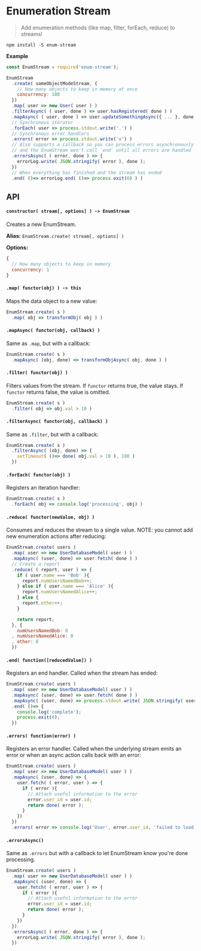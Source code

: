 # Enumeration Stream

> Add enumeration methods (like map, filter, forEach, reduce) to streams!

```
npm install -S enum-stream
```

__Example__

```javascript
const EnumStream = require('enum-stream');

EnumStream
  .create( someObjectModeStream, {
    // How many objects to keep in memory at once
    concurrency: 100
  })
  .map( user => new User( user ) )
  .filterAsync( ( user, done ) => user.hasRegistered( done ) )
  .mapAsync( ( user, done ) => user.updateSomethingAsync({ ... }, done ) )
  // Synchronous iterator
  .forEach( user => process.stdout.write('.') )
  // Synchronous error handlers
  .errors( error => process.stdout.write('x') )
  // Also supports a callback so you can process errors asynchronously
  // and the EnumStream won't call `end` until all errors are handled
  .errorsAsync( ( error, done ) => {
    errorLog.write( JSON.stringify( error ), done );
  })
  // When everything has finished and the stream has ended
  .end( ()=> errorLog.end( ()=> process.exit(0) ) )
```

## API

#### `constructor( stream[, options] ) -> EnumStream`

Creates a new EnumStream.

__Alias:__ `EnumStream.create( stream[, options] )`

__Options:__

```javascript
{
  // How many objects to keep in memory
  concurrency: 1
}
```

#### `.map( functor(obj) ) -> this`

Maps the data object to a new value:

```javascript
EnumStream.create( s )
  .map( obj => transformObj( obj ) )
```

#### `.mapAsync( functor(obj, callback) )`

Same as `.map`, but with a callback:

```javascript
EnumStream.create( s )
  .mapAsync( (obj, done) => transformObjAsync( obj, done ) )
```

#### `.filter( functor(obj) )`

Filters values from the stream. If `functor` returns true, the value stays. If `functor` returns false, the value is omitted.

```javascript
EnumStream.create( s )
  .filter( obj => obj.val > 10 )
```

#### `.filterAsync( functor(obj, callback) )`

Same as `.filter`, but with a callback:

```javascript
EnumStream.create( s )
  .filterAsync( (obj, done) => {
    setTimeout( ()=> done( obj.val > 10 ), 100 )
  })
```

#### `.forEach( functor(obj) )`

Registers an iteration handler:

```javascript
EnumStream.create( s )
  .forEach( obj => console.log('processing', obj) )
```

#### `.reduce( functor(newValue, obj) )`

Consumes and reduces the stream to a single value. NOTE: you cannot add new enumeration actions after reducing:

```javascript
EnumStream.create( users )
  .map( user => new UserDatabaseModel( user ) )
  .mapAsync( (user, done) => user.fetch( done ) )
  // Create a report
  .reduce( ( report, user ) => {
    if ( user.name === 'Bob' ){
      report.numUsersNamedBob++;
    } else if ( user.name === 'Alice' ){
      report.numUsersNamedAlice++;
    } else {
      report.other++;
    }

    return report;
  }, {
    numUsersNamedBob: 0
  , numUsersNamedAlice: 0
  , other: 0
  })
```

#### `.end( function([reducedValue]) )`

Registers an end handler. Called when the stream has ended:

```javascript
EnumStream.create( users )
  .map( user => new UserDatabaseModel( user ) )
  .mapAsync( (user, done) => user.fetch( done ) )
  .mapAsync( (user, done) => process.stdout.write( JSON.stringify( user ), done ) )
  .end( ()=> {
    console.log('complete');
    process.exit(0);
  })
```

#### `.errors( function(error) )`

Registers an error handler. Called when the underlying stream emits an error or when an async action calls back with an error:

```javascript
EnumStream.create( users )
  .map( user => new UserDatabaseModel( user ) )
  .mapAsync( (user, done) => {
    user.fetch( ( error, user ) => {
      if ( error ){
        // Attach useful information to the error
        error.user_id = user.id;
        return done( error );
      }
    })
  })
  .errors( error => console.log('User', error.user_id, 'failed to load') )
```

#### `.errorsAsync()`

Same as `.errors` but with a callback to let EnumStream know you're done processing.

```javascript
EnumStream.create( users )
  .map( user => new UserDatabaseModel( user ) )
  .mapAsync( (user, done) => {
    user.fetch( ( error, user ) => {
      if ( error ){
        // Attach useful information to the error
        error.user_id = user.id;
        return done( error );
      }
    })
  })
  .errorsAsync( ( error, done ) => {
    errorLog.write( JSON.stringify( error ), done );
  })
```
